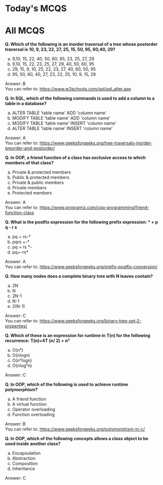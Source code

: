 # Today's MCQS



# All MCQS

**Q. Which of the following is an inorder traversal of a tree whose postorder traversal is 10, 9, 23, 22, 27, 25, 15, 50, 95, 60,40, 29?**

<ol type="a">
  <li>9,10, 15, 22, 40, 50, 60, 95, 23, 25, 27, 29</li>
  <li>9,10, 15, 22, 23, 25, 27, 29, 40, 50, 60, 95</li>
  <li>29, 15, 9, 10, 25, 22, 23, 27, 40, 60, 50, 95</li>
  <li>95, 50, 60, 40, 27, 23, 22, 25, 10, 9, 15, 29</li>
</ol>

Answer: B <br/>You can refer to: https://www.w3schools.com/sql/sql_alter.asp

**Q. In SQL, which of the following commands is used to add a column to a table in a database?**

<ol type="a">
  <li>ALTER TABLE 'table name' ADD 'column name'</li>
  <li>MODIFY TABLE 'table name' ADD 'column name'</li>
  <li>MODIFY TABLE 'table name' INSERT 'column name'</li>
  <li>ALTER TABLE 'table name' INSERT 'column name'</li>
</ol>

Answer: A <br/>You can refer to: https://www.geeksforgeeks.org/tree-traversals-inorder-preorder-and-postorder/

**Q. In OOP, a friend function of a class has exclusive access to which members of that class?**

<ol type="a">
  <li>Private & protected members</li>
  <li>Public & protected members</li>
  <li>Private & public members</li>
  <li>Private members</li>
  <li>Protected members</li>
</ol>

Answer: A <br/>You can refer to: https://www.programiz.com/cpp-programming/friend-function-class

**Q. What is the postfix expression for the following prefix expression: * + p q - r s**

<ol type="a">
  <li>pq + rs-*</li>
  <li>pqrs +-*</li>
  <li>pq + rs *-</li>
  <li>pq+-rs*</li>
</ol>

Answer: A <br/>You can refer to: https://www.geeksforgeeks.org/prefix-postfix-conversion/

**Q. How many nodes does a complete binary tree with N leaves contain?**

<ol type="a">
  <li>2N</li>
  <li>N</li>
  <li>2N-1</li>
  <li>N-1</li>
  <li>2(N-1)</li>
</ol>

Answer: C <br/>You can refer to: https://www.geeksforgeeks.org/binary-tree-set-2-properties/

**Q. Which of these is an expression for runtime in T(n) for the following recurrence: T(n)=4T (n/ 2) + n²**

<ol type="a">
  <li>O(n²)</li>
  <li>O(nlogn)</li>
  <li>O(n²logn)</li>
  <li>O(nIog²n)</li>
</ol>

Answer: C 

**Q. In OOP, which of the following is used to achieve runtime polymorphism?**

<ol type="a">
  <li>A friend function</li>
  <li>A virtual function</li>
  <li>Operator overloading</li>
  <li>Function overloading</li>
</ol>

Answer: B <br/>You can refer to: https://www.geeksforgeeks.org/polymorphism-in-c/

**Q. In OOP, which of the following concepts allows a class object to be used inside another class?**

<ol type="a">
  <li>Encapsulation</li>
  <li>Abstraction</li>
  <li>Composition</li>
  <li>Inheritance</li>
</ol>

Answer: C 
